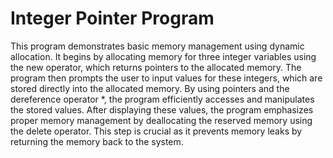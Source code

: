 # Integer Pointer Program

This program demonstrates basic memory management using dynamic allocation. It begins by allocating memory for three integer variables using the new operator, which returns pointers to the allocated memory. The program then prompts the user to input values for these integers, which are stored directly into the allocated memory. By using pointers and the dereference operator *, the program efficiently accesses and manipulates the stored values. After displaying these values, the program emphasizes proper memory management by deallocating the reserved memory using the delete operator. This step is crucial as it prevents memory leaks by returning the memory back to the system.